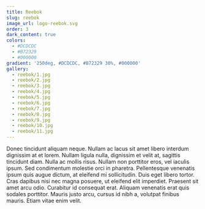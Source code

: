 ```yaml
---
title: Reebok
slug: reebok
image_url: logo-reebok.svg
order: 3
dark_content: true
colors:
  - #DCDCDC
  - #B72329
  - #000000
gradient: '250deg, #DCDCDC, #B72329 30%, #000000'
gallery: 
  - reebok/1.jpg
  - reebok/2.jpg
  - reebok/3.jpg
  - reebok/4.jpg
  - reebok/5.jpg
  - reebok/6.jpg
  - reebok/7.jpg
  - reebok/8.jpg
  - reebok/9.jpg
  - reebok/10.jpg
  - reebok/11.jpg
---
```


Donec tincidunt aliquam neque. Nullam ac lacus sit amet libero interdum dignissim at et lorem. Nullam ligula nulla, dignissim et velit at, sagittis tincidunt diam. Nulla ac mollis risus. Nullam non porttitor eros, vel iaculis ipsum. Sed condimentum molestie orci in pharetra. Pellentesque venenatis ipsum quis augue dictum, at eleifend mi sollicitudin. Duis eget libero tortor. Cras dapibus nisi nec magna posuere, ut eleifend elit imperdiet. Praesent sit amet arcu odio. Curabitur id consequat erat. Aliquam venenatis erat quis sodales porttitor. Mauris justo arcu, cursus id nibh a, volutpat finibus mauris. Etiam vitae enim velit.